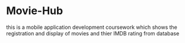 # Movie-Hub
this is a mobile application development coursework which shows the registration and display of movies and thier IMDB rating from database
